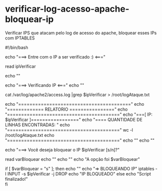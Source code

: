 verificar-log-acesso-apache-bloquear-ip
=======================================

Verificar IPS que atacam pelo log de acesso do apache, bloquear esses IPs com IPTABLES

#!/bin/bash

echo "===> Entre com o IP a ser verificado :) <==="

read ipVerificar

echo ""

echo "===> Verificando IP <==="
echo ""

cat /var/log/apache2/access.log |grep $ipVerificar > /root/logAtaque.txt

echo "========================================"
echo "============= RELATORIO ================"
echo "========================================"
echo "===[ IP: $ipVerificar ]================="
echo "==== QUANTIDADE DE LINHAS  ENCONTRADAS: "
echo "========================================"
wc -l /root/logAtaque.txt
echo "========================================"
echo ""
echo ""

echo "===> Você deseja bloquear o IP $ipVerificar [s/n]?"

read varBloquear
echo ""
echo ""
echo "A opção foi $varBloquear"


if [ $varBloquear = "s" ]; then
   echo ""
   echo "=> BLOQUEANDO IP"
   iptables -I INPUT -s $ipVerificar -j DROP
   echo "IP BLOQUEADO"
else
   echo "Script finalizado!"	
fi



